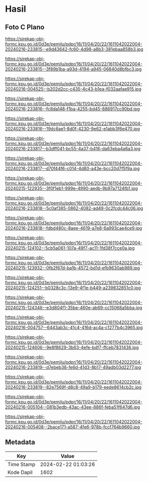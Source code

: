 # Hasil

## Foto C Plano

https://sirekap-obj-formc.kpu.go.id/0d3e/pemilu/pdpr/16/11/04/20/22/1611042022004-20240216-233815--e9d43642-fc60-4d98-a8b3-381ebaa858b3.jpg

https://sirekap-obj-formc.kpu.go.id/0d3e/pemilu/pdpr/16/11/04/20/22/1611042022004-20240216-233815--3f89b1ba-a93d-4194-a945-06840d8bfbc3.jpg

https://sirekap-obj-formc.kpu.go.id/0d3e/pemilu/pdpr/16/11/04/20/22/1611042022004-20240216-004525--b202d2cc-c435-4c43-b1ea-f032aafae915.jpg

https://sirekap-obj-formc.kpu.go.id/0d3e/pemilu/pdpr/16/11/04/20/22/1611042022004-20240216-233816--fc8da148-f1ba-4255-bd45-886917cc90bd.jpg

https://sirekap-obj-formc.kpu.go.id/0d3e/pemilu/pdpr/16/11/04/20/22/1611042022004-20240216-233816--19dc6ae1-8d0f-4230-9e62-e1abb3f6e470.jpg

https://sirekap-obj-formc.kpu.go.id/0d3e/pemilu/pdpr/16/11/04/20/22/1611042022004-20240216-233817--b3dff041-bc55-4a37-b416-da63eba4a6a3.jpg

https://sirekap-obj-formc.kpu.go.id/0d3e/pemilu/pdpr/16/11/04/20/22/1611042022004-20240216-233817--d70f44f6-c014-4d80-a43e-bcc20d7f5f9a.jpg

https://sirekap-obj-formc.kpu.go.id/0d3e/pemilu/pdpr/16/11/04/20/22/1611042022004-20240215-122935--3f0f1eb1-999e-4990-aedb-9b97a7124fb1.jpg

https://sirekap-obj-formc.kpu.go.id/0d3e/pemilu/pdpr/16/11/04/20/22/1611042022004-20240216-233818--5c0af385-0862-4082-ad49-0c2fcdc44c06.jpg

https://sirekap-obj-formc.kpu.go.id/0d3e/pemilu/pdpr/16/11/04/20/22/1611042022004-20240216-233818--fdbd480c-8aee-4619-a7e8-6a993cae4ce9.jpg

https://sirekap-obj-formc.kpu.go.id/0d3e/pemilu/pdpr/16/11/04/20/22/1611042022004-20240215-124102--5cb5a061-107a-49f7-ac11-1fd38f7cce0a.jpg

https://sirekap-obj-formc.kpu.go.id/0d3e/pemilu/pdpr/16/11/04/20/22/1611042022004-20240215-123932--0fb2f67d-ba1b-4572-bd1d-efb9630ab989.jpg

https://sirekap-obj-formc.kpu.go.id/0d3e/pemilu/pdpr/16/11/04/20/22/1611042022004-20240215-124251--b0328c3c-13e9-4f1e-b449-a239832851c0.jpg

https://sirekap-obj-formc.kpu.go.id/0d3e/pemilu/pdpr/16/11/04/20/22/1611042022004-20240215-124346--e3d804f1-35be-460e-ab69-cc15068a5bba.jpg

https://sirekap-obj-formc.kpu.go.id/0d3e/pemilu/pdpr/16/11/04/20/22/1611042022004-20240216-004757--6443ab3c-41c4-416d-ac4a-c1277b4c3965.jpg

https://sirekap-obj-formc.kpu.go.id/0d3e/pemilu/pdpr/16/11/04/20/22/1611042022004-20240215-124606--9e8f8629-3b63-4efe-bdf7-ffceb7831436.jpg

https://sirekap-obj-formc.kpu.go.id/0d3e/pemilu/pdpr/16/11/04/20/22/1611042022004-20240216-233819--d7ebeb38-fe6d-41d3-8b17-49adb03d2277.jpg

https://sirekap-obj-formc.kpu.go.id/0d3e/pemilu/pdpr/16/11/04/20/22/1611042022004-20240216-233819--82e7569f-d8c8-49a9-b179-eede8614cb2c.jpg

https://sirekap-obj-formc.kpu.go.id/0d3e/pemilu/pdpr/16/11/04/20/22/1611042022004-20240216-005104--081b3edb-43ac-43ee-886f-feba51f647d6.jpg

https://sirekap-obj-formc.kpu.go.id/0d3e/pemilu/pdpr/16/11/04/20/22/1611042022004-20240216-005408--2bace171-a587-4fe6-978b-fccf764b9660.jpg


## Metadata

| Key        | Value               |
| ---------- | ------------------- |
| Time Stamp | 2024-02-22 01:03:26 |
| Kode Dapil | 1602                |




